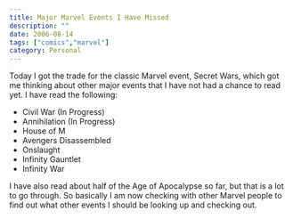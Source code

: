 ```yaml
---
title: Major Marvel Events I Have Missed
description: ""
date: 2006-08-14
tags: ["comics","marvel"]
category: Personal
---
```



<p>Today I got the trade for the classic Marvel event, Secret Wars, which got me thinking about other major events that I have not had a chance to read yet. I have read the following:</p>

<ul>

<li>Civil War (In Progress)</li>

<li>Annihilation (In Progress)</li>

<li>House of M</li>

<li>Avengers Disassembled</li>

<li>Onslaught</li>

<li>Infinity Gauntlet</li>

<li>Infinity War</li>

</ul>

<p>I have also read about half of the Age of Apocalypse so far, but that is a lot to go through. So basically I am now checking with other Marvel people to find out what other events I should be looking up and checking out.</p>
